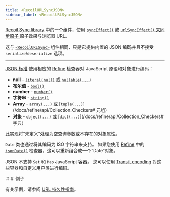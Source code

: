 ```yaml
---
title: <RecoilURLSyncJSON>
sidebar_label: <RecoilURLSyncJSON>
---
```


[Recoil Sync library](/docs/recoil-sync/introduction) 中的一个组件，使用 [`syncEffect()`](/docs/recoil-sync/api/syncEffect) 或 [`urlSyncEffect()` 来同步原子 ](/docs/recoil-sync/api/urlSyncEffect) 原子效果与浏览器 URL。

这与 [`<RecoilURLSync>`](/docs/recoil-sync/api/RecoilURLSync) 组件相同，只是它提供内置的 JSON 编码并且不接受 `serialize`/`deserialize` 选项。

---

[JSON 标准](https://en.wikipedia.org/wiki/JSON) 使用相应的 [Refine](/docs/refine/introduction) 检查器对 JavaScript 原语和对象进行编码：
* **null** - [`literal(null)`](/docs/refine/api/Primitive_Checkers#literal) 或 [`nullable(...)`](/docs/refine/api/Primitive_Checkers#nullable)
* **布尔值** - [`bool()`](/docs/refine/api/Primitive_Checkers#bool)
* **number** - [`number()`](/docs/refine/api/Primitive_Checkers#number)
* **字符串** - [`string()`](/docs/refine/api/Primitive_Checkers#string)
* **Array** - [`array(...)`](/docs/refine/api/Collection_Checkers#array) 或 [`tuple(...)`](/docs/refine/api/Collection_Checkers# 元组）
* **对象** - [`object(...)`](/docs/refine/api/Collection_Checkers#object) 或 [`dict(...)`](/docs/refine/api/Collection_Checkers# 字典）

此实现将“未定义”处理为空查询参数或不存在的对象属性。

`Date` 类也通过将其编码为 ISO 字符串来支持。 如果您使用 [Refine](/docs/refine/introduction) 中的 [`jsonDate()`](/docs/refine/api/Primitive_Checkers#jsondate) 检查器，这可以重新组合成一个“Date”对象。

JSON 不支持 `Set` 和 `Map` JavaScript 容器。 您可以使用 [Transit encoding](/docs/recoil-sync/api/RecoilURLSyncTransit) 对这些容器和自定义用户类进行编码。

＃＃ 例子

有关示例，请参阅 [URL 持久性指南](/docs/recoil-sync/url-persistence)。